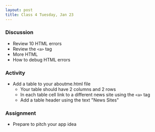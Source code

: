 ```yaml
---
layout: post
title: Class 4 Tuesday, Jan 23
---
```


### Discussion

* Review 10 HTML errors
* Review the `<a>` tag
* More HTML
* How to debug HTML errors

### Activity

* Add a table to your aboutme.html file
  * Your table should have 2 columns and 2 rows
  * In each table cell link to a different news site using the `<a>` tag
  * Add a table header using the text "News Sites"

### Assignment

* Prepare to pitch your app idea
